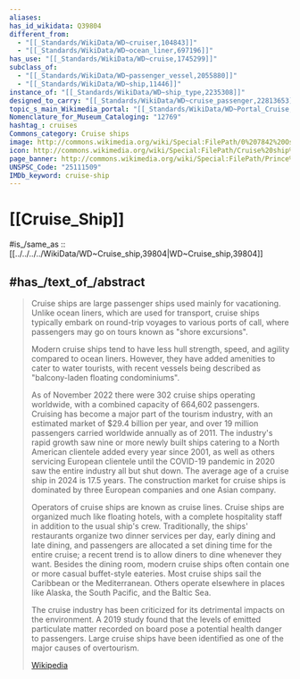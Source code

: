 ```yaml
---
aliases:
has_id_wikidata: Q39804
different_from:
  - "[[_Standards/WikiData/WD~cruiser,104843]]"
  - "[[_Standards/WikiData/WD~ocean_liner,697196]]"
has_use: "[[_Standards/WikiData/WD~cruise,1745299]]"
subclass_of:
  - "[[_Standards/WikiData/WD~passenger_vessel,2055880]]"
  - "[[_Standards/WikiData/WD~ship,11446]]"
instance_of: "[[_Standards/WikiData/WD~ship_type,2235308]]"
designed_to_carry: "[[_Standards/WikiData/WD~cruise_passenger,22813653]]"
topic_s_main_Wikimedia_portal: "[[_Standards/WikiData/WD~Portal_Cruise,108633684]]"
Nomenclature_for_Museum_Cataloging: "12769"
hashtag_: cruises
Commons_category: Cruise ships
image: http://commons.wikimedia.org/wiki/Special:FilePath/0%207842%20Oslo%20-%20F%C3%A4hrhafen.jpg
icon: http://commons.wikimedia.org/wiki/Special:FilePath/Cruise%20ship%20side%20view.svg
page_banner: http://commons.wikimedia.org/wiki/Special:FilePath/Prince%20George%20Wharf%20in%20Nassau%20Harbor%20banner.jpg
UNSPSC_Code: "25111509"
IMDb_keyword: cruise-ship
---
```


# [[Cruise_Ship]] 

#is_/same_as :: [[../../../../WikiData/WD~Cruise_ship,39804|WD~Cruise_ship,39804]] 

## #has_/text_of_/abstract 

> Cruise ships are large passenger ships used mainly for vacationing. Unlike ocean liners, which are used for transport, cruise ships typically embark on round-trip voyages to various ports of call, where passengers may go on tours known as "shore excursions".
>
> Modern cruise ships tend to have less hull strength, speed, and agility compared to ocean liners. However, they have added amenities to cater to water tourists, with recent vessels being described as "balcony-laden floating condominiums".
>
> As of November 2022 there were 302 cruise ships operating worldwide, with a combined capacity of 664,602 passengers. Cruising has become a major part of the tourism industry, with an estimated market of $29.4 billion per year, and over 19 million passengers carried worldwide annually as of 2011. The industry's rapid growth saw nine or more newly built ships catering to a North American clientele added every year since 2001, as well as others servicing European clientele until the COVID-19 pandemic in 2020 saw the entire industry all but shut down. The average age of a cruise ship in 2024 is 17.5 years. The construction market for cruise ships is dominated by three European companies and one Asian company.
>
> Operators of cruise ships are known as cruise lines. Cruise ships are organized much like floating hotels, with a complete hospitality staff in addition to the usual ship's crew. Traditionally, the ships' restaurants organize two dinner services per day, early dining and late dining, and passengers are allocated a set dining time for the entire cruise; a recent trend is to allow diners to dine whenever they want. Besides the dining room, modern cruise ships often contain one or more casual buffet-style eateries. Most cruise ships sail the Caribbean or the Mediterranean. Others operate elsewhere in places like Alaska, the South Pacific, and the Baltic Sea. 
>
> The cruise industry has been criticized for its detrimental impacts on the environment. A 2019 study found that the levels of emitted particulate matter recorded on board pose a potential health danger to passengers. Large cruise ships have been identified as one of the major causes of overtourism.
>
> [Wikipedia](https://en.wikipedia.org/wiki/Cruise%20ship) 


